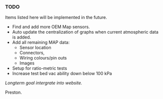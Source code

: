 ### TODO

Items listed here will be implemented in the future.

 - Find and add more OEM Map sensors.
 - Auto update the centralization of graphs when current atmospheric data is added.
 - Add all remaining MAP data:
	- Sensor location
	- Connectors, 
	- Wiring colours/pin outs
	- Images
 - Setup for ratio-metric tests
 - Increase test bed vac ability down below 100 kPa
 

 *Longterm goal intergrate into website.* 

Preston.
